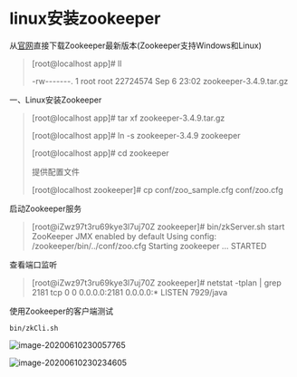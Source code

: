 # linux安装zookeeper

从[官网](http://www.apache.org/dyn/closer.cgi/zookeeper/)直接下载Zookeeper最新版本(Zookeeper支持Windows和Linux)

> [root@localhost app]# ll
>
> -rw-------. 1 root root 22724574 Sep 6 23:02 zookeeper-3.4.9.tar.gz

一、Linux安装Zookeeper

> [root@localhost app]# tar xf zookeeper-3.4.9.tar.gz
>
> [root@localhost app]# ln -s zookeeper-3.4.9 zookeeper
>
> [root@localhost app]# cd zookeeper
>
> 提供配置文件
>
> [root@localhost zookeeper]# cp conf/zoo_sample.cfg conf/zoo.cfg

启动Zookeeper服务

>[root@iZwz97t3ru69kye3l7uj70Z zookeeper]# bin/zkServer.sh start
>ZooKeeper JMX enabled by default
>Using config: /zookeeper/bin/../conf/zoo.cfg
>Starting zookeeper ... STARTED

查看端口监听

>[root@iZwz97t3ru69kye3l7uj70Z zookeeper]# netstat -tplan | grep 2181
>tcp        0      0 0.0.0.0:2181            0.0.0.0:*               LISTEN      7929/java  

使用Zookeeper的客户端测试

```
bin/zkCli.sh
```



![image-20200610230057765](https://gitee.com/zszdevelop/blogimage/raw/master/img/image-20200610230057765.png)

![image-20200610230234605](https://gitee.com/zszdevelop/blogimage/raw/master/img/image-20200610230234605.png)

